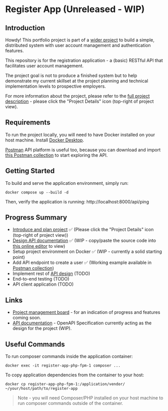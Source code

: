 # Register App (Unreleased - WIP)

## Introduction
Howdy! This portfolio project is part of a [wider project](https://github.com/users/ajbleakley/projects/1) to build a simple, distributed system with user account management and authentication features.

This repository is for the registration application - a (basic) RESTful API that facilitates user account management.

The project goal is not to produce a finished system but to help demonstrate my current skillset at the project planning and technical implementation levels to prospective employers.

For more information about the project, please refer to the [full project description](https://github.com/users/ajbleakley/projects/1) - please click the "Project Details" icon (top-right of project view).

## Requirements

To run the project locally, you will need to have Docker installed on your host machine. Install [Docker Desktop](https://www.docker.com/products/docker-desktop/).

[Postman](https://www.postman.com/) API platform is useful too, because you can download and import [this Postman collection](docs/postman_collection.json) to start exploring the API.

## Getting Started

To build and serve the application environment, simply run:
```
docker compose up --build -d
```

Then, verify the application is running: http://localhost:8000/api/ping

## Progress Summary

- [Introduce and plan project](https://github.com/users/ajbleakley/projects/1) ✅ (Please click the "Project Details" icon (top-right of project view))
- [Design API documentation](docs/openapi.yaml) ✅ (WIP - copy/paste the source code into [this online editor](https://editor.swagger.io/) to view)
- Setup project environment on Docker ✅ (WIP - currently a solid starting point)
- Add API endpoint to create a user  ✅ (Working example available in [Postman collection](docs/postman_collection.json))
- Implement rest of [API design](docs/openapi.yaml) (TODO)
- End-to-end testing (TODO)
- API client application (TODO)

## Links

- [Project management board](https://github.com/users/ajbleakley/projects/1) - for an indication of progress and features coming soon.
- [API documentation](docs/openapi.yaml) - OpenAPI Specification currently acting as the design for the project (WIP).

## Useful Commands

To run composer commands inside the application container:
```
docker exec -it register-app-php-fpm-1 composer ...
```

To copy application dependencies from the container to your host:
```
docker cp register-app-php-fpm-1:/application/vendor/ ~/your/host/path/to/register-app
```
> Note - you will need Composer/PHP installed on your host machine to run composer commands outside of the container.
